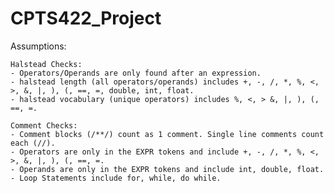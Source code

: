# CPTS422_Project

Assumptions:

	Halstead Checks:
	- Operators/Operands are only found after an expression.
	- halstead length (all operators/operands) includes +, -, /, *, %, <, >, &, |, ), (, ==, =, double, int, float.
	- halstead vocabulary (unique operators) includes %, <, > &, |, ), (, ==, =.

	Comment Checks:
	- Comment blocks (/**/) count as 1 comment. Single line comments count each (//).
	- Operators are only in the EXPR tokens and include +, -, /, *, %, <, >, &, |, ), (, ==, =.
	- Operands are only in the EXPR tokens and include int, double, float.
	- Loop Statements include for, while, do while.